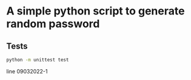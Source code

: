 # A simple python script to generate random password

## Tests
```bash
python -m unittest test
```
line 09032022-1
